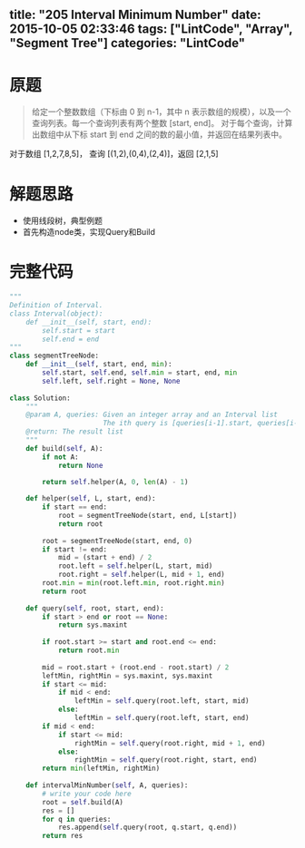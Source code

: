 title: "205 Interval Minimum Number"
date: 2015-10-05 02:33:46
tags: ["LintCode", "Array", "Segment Tree"]
categories: "LintCode"
---

# 原题
>给定一个整数数组（下标由 0 到 n-1，其中 n 表示数组的规模），以及一个查询列表。每一个查询列表有两个整数 [start, end]。 对于每个查询，计算出数组中从下标 start 到 end 之间的数的最小值，并返回在结果列表中。

对于数组 [1,2,7,8,5]， 查询 [(1,2),(0,4),(2,4)]，返回 [2,1,5]

# 解题思路
* 使用线段树，典型例题
* 首先构造node类，实现Query和Build

# 完整代码
```python
"""
Definition of Interval.
class Interval(object):
    def __init__(self, start, end):
        self.start = start
        self.end = end
"""
class segmentTreeNode:
    def __init__(self, start, end, min):
        self.start, self.end, self.min = start, end, min
        self.left, self.right = None, None
        
class Solution:	
    """
    @param A, queries: Given an integer array and an Interval list
                       The ith query is [queries[i-1].start, queries[i-1].end]
    @return: The result list
    """
    def build(self, A):
        if not A:
            return None
        
        return self.helper(A, 0, len(A) - 1)

    def helper(self, L, start, end):
        if start == end:
            root = segmentTreeNode(start, end, L[start])
            return root
            
        root = segmentTreeNode(start, end, 0)
        if start != end:
            mid = (start + end) / 2
            root.left = self.helper(L, start, mid)
            root.right = self.helper(L, mid + 1, end)
        root.min = min(root.left.min, root.right.min)
        return root
        
    def query(self, root, start, end):
        if start > end or root == None:
            return sys.maxint
            
        if root.start >= start and root.end <= end:
            return root.min
            
        mid = root.start + (root.end - root.start) / 2
        leftMin, rightMin = sys.maxint, sys.maxint
        if start <= mid:
            if mid < end:
                leftMin = self.query(root.left, start, mid)
            else:
                leftMin = self.query(root.left, start, end)
        if mid < end:
            if start <= mid:
                rightMin = self.query(root.right, mid + 1, end)
            else:
                rightMin = self.query(root.right, start, end)
        return min(leftMin, rightMin)
        
    def intervalMinNumber(self, A, queries):
        # write your code here
        root = self.build(A)
        res = []
        for q in queries:
            res.append(self.query(root, q.start, q.end))
        return res
```